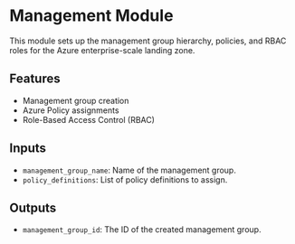 # Management Module

This module sets up the management group hierarchy, policies, and RBAC roles for the Azure enterprise-scale landing zone.

## Features
- Management group creation
- Azure Policy assignments
- Role-Based Access Control (RBAC)

## Inputs
- `management_group_name`: Name of the management group.
- `policy_definitions`: List of policy definitions to assign.

## Outputs
- `management_group_id`: The ID of the created management group.